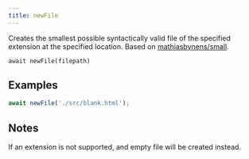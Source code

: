 ```yaml
---
title: newFile
---
```


<div class="lead">
  Creates the smallest possible syntactically valid file of the specified
  extension at the specified location. Based on <a href="https://github.com/mathiasbynens/small">mathiasbynens/small</a>.
</div>

`await newFile(filepath)`

## Examples

```js
await newFile('./src/blank.html');
```

## Notes

If an extension is not supported, and empty file will be created instead.
